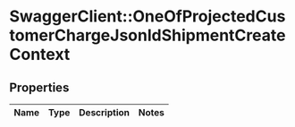 # SwaggerClient::OneOfProjectedCustomerChargeJsonldShipmentCreateContext

## Properties
Name | Type | Description | Notes
------------ | ------------- | ------------- | -------------

